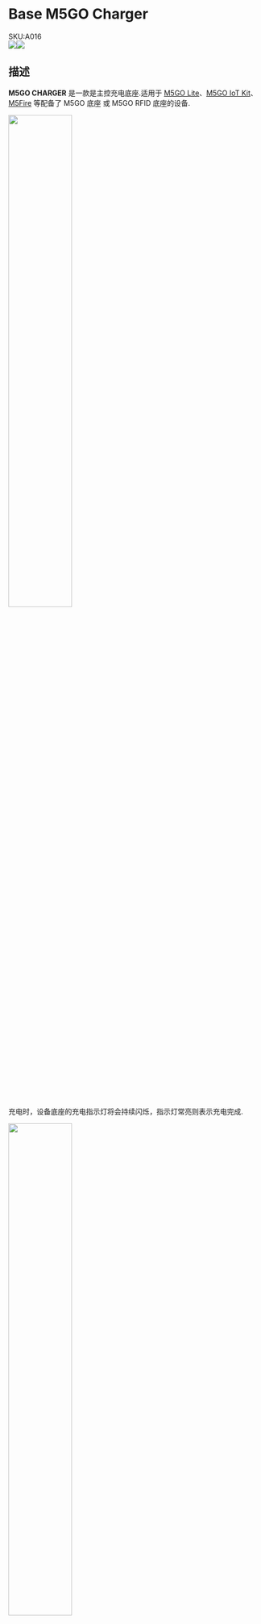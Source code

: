 # Base M5GO Charger

<div class="badge badge-pill badge-primary product_sku_tag">SKU:A016</div>

<div class="product_pic"><img src="assets/img/product_pics/base/m5go_base_06.webp"><img src="assets/img/product_pics/base/m5go_base_07.webp"></div>


## 描述

**M5GO CHARGER** 是一款是主控充电底座.适用于 [M5GO Lite](https://docs.m5stack.com/#/zh_CN/core/m5go_lite)、[M5GO IoT Kit](https://docs.m5stack.com/#/zh_CN/core/m5go)、[M5Fire](https://docs.m5stack.com/#/zh_CN/core/fire) 等配备了 M5GO 底座 或 M5GO RFID 底座的设备.

<img src="assets/img/product_pics/base/m5go_base_08.webp" width="50%" height="50%">

充电时，设备底座的充电指示灯将会持续闪烁，指示灯常亮则表示充电完成.

<img src="assets/img/product_pics/base/m5go_charger_09.webp" width="50%" height="50%">

<img src="assets/img/product_pics/base/m5go_charger_10.webp" width="50%" height="50%">

## 包含

-  1x M5GO 充电底座
-  Type-C USB 线

## 规格参数

<table>
   <tr style="font-weight:bold">
      <td>规格</td>
      <td>参数</td>
   </tr>
   <tr>
      <td>净重</td>
      <td>19g</td>
   </tr>
   <tr>
      <td>毛重</td>
      <td>67g</td>
   </tr>
   <tr>
      <td>产品尺寸</td>
      <td>54*54*8mm</td>
   </tr>
   <tr>
      <td>包装尺寸</td>
      <td>95 x 65 x 25mm</td>
   </tr>
 </table>

## 相关链接

- **[M5GO IoT Starter Kit购买链接](https://item.taobao.com/item.htm?spm=a1z10.3-c.w4002-1172588106.10.690a425eFsoYVX&id=568283585553)**

<script>

   var purchase_link = 'https://m5stack.com/collections/m5-base/products/battery-bottom-charging-base';

   anchor_search(purchase_link);
   scrollFunc();

</script>